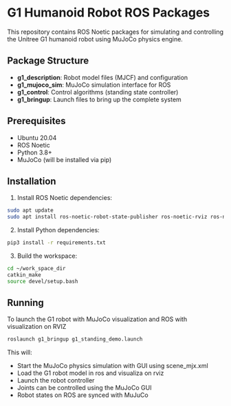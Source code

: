 # G1 Humanoid Robot ROS Packages

This repository contains ROS Noetic packages for simulating and controlling the Unitree G1 humanoid robot using MuJoCo physics engine.

## Package Structure

- **g1_description**: Robot model files (MJCF) and configuration
- **g1_mujoco_sim**: MuJoCo simulation interface for ROS
- **g1_control**: Control algorithms (standing state controller)
- **g1_bringup**: Launch files to bring up the complete system

## Prerequisites

- Ubuntu 20.04
- ROS Noetic
- Python 3.8+
- MuJoCo (will be installed via pip)

## Installation

1. Install ROS Noetic dependencies:
```bash
sudo apt update
sudo apt install ros-noetic-robot-state-publisher ros-noetic-rviz ros-noetic-tf2-ros ros-noetic-tf2-geometry-msgs
```

2. Install Python dependencies:
```bash
pip3 install -r requirements.txt
```

3. Build the workspace:
```bash
cd ~/work_space_dir
catkin_make
source devel/setup.bash
```

## Running
To launch the G1 robot with MuJoCo visualization and ROS with visualization on RVIZ

```bash
roslaunch g1_bringup g1_standing_demo.launch
```

This will:
- Start the MuJoCo physics simulation with GUI using scene_mjx.xml
- Load the G1 robot model in ros and visualiza on rviz
- Launch the robot controller
- Joints can be controlled using the MuJoCo GUI
- Robot states on ROS are synced with MuJuCo

